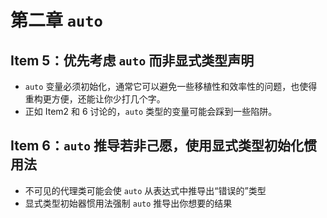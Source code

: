 # 第二章 `auto`

## Item 5：优先考虑 `auto` 而非显式类型声明

- `auto` 变量必须初始化，通常它可以避免一些移植性和效率性的问题，也使得重构更方便，还能让你少打几个字。
- 正如 Item2 和 6 讨论的，`auto` 类型的变量可能会踩到一些陷阱。

## Item 6：`auto` 推导若非己愿，使用显式类型初始化惯用法

- 不可见的代理类可能会使 `auto` 从表达式中推导出“错误的”类型
- 显式类型初始器惯用法强制 `auto` 推导出你想要的结果

